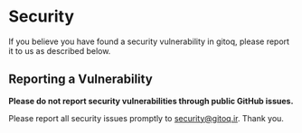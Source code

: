 # Security

If you believe you have found a security vulnerability in gitoq, please report it to us as described below.

## Reporting a Vulnerability

**Please do not report security vulnerabilities through public GitHub issues.**

Please report all security issues promptly to [security@gitoq.ir](mailto:security@gitoq.ir). Thank you.
